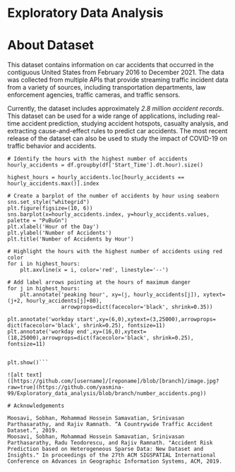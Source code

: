 # Exploratory Data Analysis  
# About Dataset
This dataset contains information on car accidents that occurred in the contiguous United States from February 2016 to December 2021. The data was collected from multiple APIs that provide streaming traffic incident data from a variety of sources, including transportation departments, law enforcement agencies, traffic cameras, and traffic sensors.

Currently, the dataset includes approximately *2.8 million accident records*. This dataset can be used for a wide range of applications, including real-time accident prediction, studying accident hotspots, casualty analysis, and extracting cause-and-effect rules to predict car accidents. The most recent release of the dataset can also be used to study the impact of COVID-19 on traffic behavior and accidents.

```
# Identify the hours with the highest number of accidents
hourly_accidents = df.groupby(df['Start_Time'].dt.hour).size()

highest_hours = hourly_accidents.loc[hourly_accidents == hourly_accidents.max()].index

# Create a barplot of the number of accidents by hour using seaborn
sns.set_style("whitegrid")
plt.figure(figsize=(10, 6))
sns.barplot(x=hourly_accidents.index, y=hourly_accidents.values, palette = "PuBuGn")
plt.xlabel('Hour of the Day')
plt.ylabel('Number of Accidents')
plt.title('Number of Accidents by Hour')

# Highlight the hours with the highest number of accidents using red color
for i in highest_hours:
    plt.axvline(x = i, color='red', linestyle='--')
    
# Add label arrows pointing at the hours of maximum danger
for j in highest_hours:
    plt.annotate('peaking hour', xy=(j, hourly_accidents[j]), xytext=(j+2, hourly_accidents[j]+80), 
                 arrowprops=dict(facecolor='black', shrink=0.35))
    
plt.annotate('workday start',xy=(6,0),xytext=(3,25000),arrowprops= dict(facecolor='black', shrink=0.25), fontsize=11)
plt.annotate('workday end',xy=(16,0),xytext=(18,25000),arrowprops=dict(facecolor='black', shrink=0.25), fontsize=11)


plt.show()```

![alt text]([https://github.com/[username]/[reponame]/blob/[branch]/image.jpg?raw=true](https://github.com/yasmina-99/Exploratory_data_analysis/blob/branch/number_accidents.png))

# Acknowledgements

Moosavi, Sobhan, Mohammad Hossein Samavatian, Srinivasan Parthasarathy, and Rajiv Ramnath. “A Countrywide Traffic Accident Dataset.”, 2019.
Moosavi, Sobhan, Mohammad Hossein Samavatian, Srinivasan Parthasarathy, Radu Teodorescu, and Rajiv Ramnath. "Accident Risk Prediction based on Heterogeneous Sparse Data: New Dataset and Insights." In proceedings of the 27th ACM SIGSPATIAL International Conference on Advances in Geographic Information Systems, ACM, 2019.


